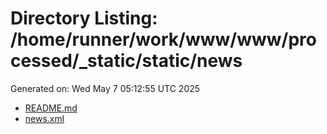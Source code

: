 # Directory Listing: /home/runner/work/www/www/processed/_static/static/news
Generated on: Wed May  7 05:12:55 UTC 2025

- [README.md](README.md)
- [news.xml](news.xml)
